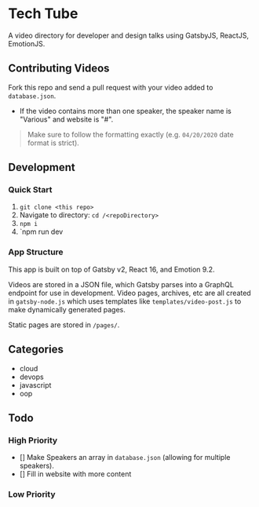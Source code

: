 # Tech Tube

A video directory for developer and design talks using GatsbyJS, ReactJS, EmotionJS.

## Contributing Videos

Fork this repo and send a pull request with your video added to `database.json`. 

- If the video contains more than one speaker, the speaker name is "Various" and website is "#".

> Make sure to follow the formatting exactly (e.g. `04/20/2020` date format is strict).

## Development

### Quick Start

1. `git clone <this repo>`
1. Navigate to directory: `cd /<repoDirectory>`
1. `npm i`
1. `npm run dev

### App Structure

This app is built on top of Gatsby v2, React 16, and Emotion 9.2.

Videos are stored in a JSON file, which Gatsby parses into a GraphQL endpoint for use in development. Video pages, archives, etc are all created in `gatsby-node.js` which uses templates like `templates/video-post.js` to make dynamically generated pages.

Static pages are stored in `/pages/`.

## Categories

* cloud
* devops
* javascript
* oop

## Todo

### High Priority

- [] Make Speakers an array in `database.json` (allowing for multiple speakers).
- [] Fill in website with more content

### Low Priority